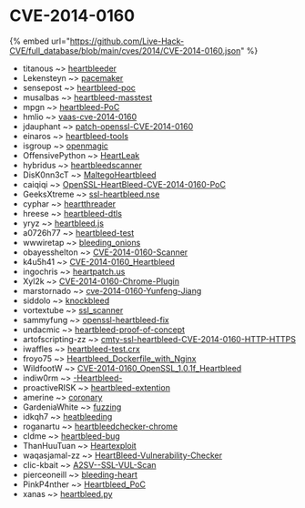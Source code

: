 # CVE-2014-0160
{% embed url="https://github.com/Live-Hack-CVE/full_database/blob/main/cves/2014/CVE-2014-0160.json" %}

* titanous ~> [heartbleeder](https://www.alice-snow.ru/2014/database/cve-2014-0160/heartbleeder-titanous)
* Lekensteyn ~> [pacemaker](https://www.alice-snow.ru/2014/database/cve-2014-0160/pacemaker-lekensteyn)
* sensepost ~> [heartbleed-poc](https://www.alice-snow.ru/2014/database/cve-2014-0160/heartbleed-poc-sensepost)
* musalbas ~> [heartbleed-masstest](https://www.alice-snow.ru/2014/database/cve-2014-0160/heartbleed-masstest-musalbas)
* mpgn ~> [heartbleed-PoC](https://www.alice-snow.ru/2014/database/cve-2014-0160/heartbleed-poc-mpgn)
* hmlio ~> [vaas-cve-2014-0160](https://www.alice-snow.ru/2014/database/cve-2014-0160/vaas-cve-2014-0160-hmlio)
* jdauphant ~> [patch-openssl-CVE-2014-0160](https://www.alice-snow.ru/2014/database/cve-2014-0160/patch-openssl-cve-2014-0160-jdauphant)
* einaros ~> [heartbleed-tools](https://www.alice-snow.ru/2014/database/cve-2014-0160/heartbleed-tools-einaros)
* isgroup ~> [openmagic](https://www.alice-snow.ru/2014/database/cve-2014-0160/openmagic-isgroup)
* OffensivePython ~> [HeartLeak](https://www.alice-snow.ru/2014/database/cve-2014-0160/heartleak-offensivepython)
* hybridus ~> [heartbleedscanner](https://www.alice-snow.ru/2014/database/cve-2014-0160/heartbleedscanner-hybridus)
* DisK0nn3cT ~> [MaltegoHeartbleed](https://www.alice-snow.ru/2014/database/cve-2014-0160/maltegoheartbleed-disk0nn3ct)
* caiqiqi ~> [OpenSSL-HeartBleed-CVE-2014-0160-PoC](https://www.alice-snow.ru/2014/database/cve-2014-0160/openssl-heartbleed-cve-2014-0160-poc-caiqiqi)
* GeeksXtreme ~> [ssl-heartbleed.nse](https://www.alice-snow.ru/2014/database/cve-2014-0160/ssl-heartbleed.nse-geeksxtreme)
* cyphar ~> [heartthreader](https://www.alice-snow.ru/2014/database/cve-2014-0160/heartthreader-cyphar)
* hreese ~> [heartbleed-dtls](https://www.alice-snow.ru/2014/database/cve-2014-0160/heartbleed-dtls-hreese)
* yryz ~> [heartbleed.js](https://www.alice-snow.ru/2014/database/cve-2014-0160/heartbleed.js-yryz)
* a0726h77 ~> [heartbleed-test](https://www.alice-snow.ru/2014/database/cve-2014-0160/heartbleed-test-a0726h77)
* wwwiretap ~> [bleeding_onions](https://www.alice-snow.ru/2014/database/cve-2014-0160/bleeding_onions-wwwiretap)
* obayesshelton ~> [CVE-2014-0160-Scanner](https://www.alice-snow.ru/2014/database/cve-2014-0160/cve-2014-0160-scanner-obayesshelton)
* k4u5h41 ~> [CVE-2014-0160_Heartbleed](https://www.alice-snow.ru/2014/database/cve-2014-0160/cve-2014-0160_heartbleed-k4u5h41)
* ingochris ~> [heartpatch.us](https://www.alice-snow.ru/2014/database/cve-2014-0160/heartpatch.us-ingochris)
* Xyl2k ~> [CVE-2014-0160-Chrome-Plugin](https://www.alice-snow.ru/2014/database/cve-2014-0160/cve-2014-0160-chrome-plugin-xyl2k)
* marstornado ~> [cve-2014-0160-Yunfeng-Jiang](https://www.alice-snow.ru/2014/database/cve-2014-0160/cve-2014-0160-yunfeng-jiang-marstornado)
* siddolo ~> [knockbleed](https://www.alice-snow.ru/2014/database/cve-2014-0160/knockbleed-siddolo)
* vortextube ~> [ssl_scanner](https://www.alice-snow.ru/2014/database/cve-2014-0160/ssl_scanner-vortextube)
* sammyfung ~> [openssl-heartbleed-fix](https://www.alice-snow.ru/2014/database/cve-2014-0160/openssl-heartbleed-fix-sammyfung)
* undacmic ~> [heartbleed-proof-of-concept](https://www.alice-snow.ru/2014/database/cve-2014-0160/heartbleed-proof-of-concept-undacmic)
* artofscripting-zz ~> [cmty-ssl-heartbleed-CVE-2014-0160-HTTP-HTTPS](https://www.alice-snow.ru/2014/database/cve-2014-0160/cmty-ssl-heartbleed-cve-2014-0160-http-https-artofscripting-zz)
* iwaffles ~> [heartbleed-test.crx](https://www.alice-snow.ru/2014/database/cve-2014-0160/heartbleed-test.crx-iwaffles)
* froyo75 ~> [Heartbleed_Dockerfile_with_Nginx](https://www.alice-snow.ru/2014/database/cve-2014-0160/heartbleed_dockerfile_with_nginx-froyo75)
* WildfootW ~> [CVE-2014-0160_OpenSSL_1.0.1f_Heartbleed](https://www.alice-snow.ru/2014/database/cve-2014-0160/cve-2014-0160_openssl_1.0.1f_heartbleed-wildfootw)
* indiw0rm ~> [-Heartbleed-](https://www.alice-snow.ru/2014/database/cve-2014-0160/-heartbleed--indiw0rm)
* proactiveRISK ~> [heartbleed-extention](https://www.alice-snow.ru/2014/database/cve-2014-0160/heartbleed-extention-proactiverisk)
* amerine ~> [coronary](https://www.alice-snow.ru/2014/database/cve-2014-0160/coronary-amerine)
* GardeniaWhite ~> [fuzzing](https://www.alice-snow.ru/2014/database/cve-2014-0160/fuzzing-gardeniawhite)
* idkqh7 ~> [heatbleeding](https://www.alice-snow.ru/2014/database/cve-2014-0160/heatbleeding-idkqh7)
* roganartu ~> [heartbleedchecker-chrome](https://www.alice-snow.ru/2014/database/cve-2014-0160/heartbleedchecker-chrome-roganartu)
* cldme ~> [heartbleed-bug](https://www.alice-snow.ru/2014/database/cve-2014-0160/heartbleed-bug-cldme)
* ThanHuuTuan ~> [Heartexploit](https://www.alice-snow.ru/2014/database/cve-2014-0160/heartexploit-thanhuutuan)
* waqasjamal-zz ~> [HeartBleed-Vulnerability-Checker](https://www.alice-snow.ru/2014/database/cve-2014-0160/heartbleed-vulnerability-checker-waqasjamal-zz)
* clic-kbait ~> [A2SV--SSL-VUL-Scan](https://www.alice-snow.ru/2014/database/cve-2014-0160/a2sv--ssl-vul-scan-clic-kbait)
* pierceoneill ~> [bleeding-heart](https://www.alice-snow.ru/2014/database/cve-2014-0160/bleeding-heart-pierceoneill)
* PinkP4nther ~> [Heartbleed_PoC](https://www.alice-snow.ru/2014/database/cve-2014-0160/heartbleed_poc-pinkp4nther)
* xanas ~> [heartbleed.py](https://www.alice-snow.ru/2014/database/cve-2014-0160/heartbleed.py-xanas)